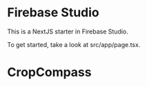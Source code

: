 # Firebase Studio

This is a NextJS starter in Firebase Studio.

To get started, take a look at src/app/page.tsx.
# CropCompass
